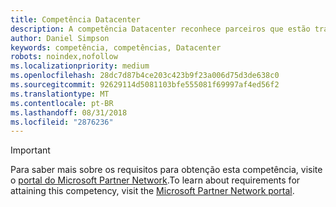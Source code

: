 ```yaml
---
title: Competência Datacenter
description: A competência Datacenter reconhece parceiros que estão transformando datacenters em soluções mais flexíveis, escalonáveis e econômicas.
author: Daniel Simpson
keywords: competência, competências, Datacenter
robots: noindex,nofollow
ms.localizationpriority: medium
ms.openlocfilehash: 28dc7d87b4ce203c423b9f23a006d75d3de638c0
ms.sourcegitcommit: 92629114d5081103bfe555081f69997af4ed56f2
ms.translationtype: MT
ms.contentlocale: pt-BR
ms.lasthandoff: 08/31/2018
ms.locfileid: "2876236"
---
```

>[!IMPORTANT]
><span data-ttu-id="35bd6-104">Para saber mais sobre os requisitos para obtenção esta competência, visite o [portal do Microsoft Partner Network](https://partner.microsoft.com/membership/competencies).</span><span class="sxs-lookup"><span data-stu-id="35bd6-104">To learn about requirements for attaining this competency, visit the [Microsoft Partner Network portal](https://partner.microsoft.com/membership/competencies).</span></span>

<!--
#Datacenter
The Datacenter competency recognizes partners who are transforming data centers into more flexible, scalable, and cost effective solutions.
##Datacenter Solutions option
The Datacenter Solutions option is ideal if you prefer to prove your skills by passing exams or certifications. Choose exams from the focus area of your choice to attain the Datacenter competency.
###Silver
1. Your organization must have **2** individuals pass any one of the exams.

    - **System Center** 2012 focus area

        - [Exam 70-246](https://www.microsoft.com/en-us/learning/exam-70-246.aspx): Monitoring and Operating a Private Cloud with System Center 2012*
        - [Exam 70-247](https://www.microsoft.com/en-us/learning/exam-70-247.aspx): Configuring and Deploying a Private Cloud with System Center 2012*

\* Retiring December 31, 2017. This exam will continue to be accepted for competency qualification until December 31, 2018. You may register for this exam until November 30, 2017.

   - **Virtualization** focus area

        - [Exam 74-409](https://www.microsoft.com/en-us/learning/exam-74-409.aspx): Server Virtualization with Windows Server Hyper-V and System Center

   - **Windows Server 2012** focus area

        - [Exam 70-410](https://www.microsoft.com/en-us/learning/exam-70-410.aspx): Installing and Configuring Windows Server 2012
        - [Exam 70-411](https://www.microsoft.com/en-us/learning/exam-70-411.aspx): Administering Windows Server 2012
        - [Exam 70-412](https://www.microsoft.com/en-us/learning/exam-70-412.aspx): Configuring Advanced Windows Server 2012 Services
        - [Exam 70-413](https://www.microsoft.com/en-us/learning/exam-70-413.aspx): Designing and Implementing a Server Infrastructure
        - [Exam 70-414](https://www.microsoft.com/en-us/learning/exam-70-414.aspx): Implementing an Advanced Server Infrastructure
        - [Exam 70-417](https://www.microsoft.com/en-us/learning/exam-70-417.aspx): Upgrading Your Skills to MCSA Windows Server 2012

   - **Windows Server** 2016 focus area
        - [Exam 70-740](https://www.microsoft.com/en-us/learning/exam-70-740.aspx): Installation, Storage, and Compute with Windows Server 2016
        - [Exam 70-741](https://www.microsoft.com/en-us/learning/exam-70-741.aspx): Networking with Windows Server 2016
        - [Exam 70-742](https://www.microsoft.com/en-us/learning/exam-70-742.aspx): Identity with Windows Server 2016
        - [Exam 70-743](https://www.microsoft.com/en-us/learning/exam-70-743.aspx): Upgrading Your Skills to MCSA: Windows Server 2016
        - [Exam 70-744](https://www.microsoft.com/en-us/learning/exam-70-744.aspx): Securing Windows Server 2016

###Gold
1. Your organization must have **4** individuals pass the required certification.

    - **4** individuals must pass one of the following exams:

        - [MCSA](https://www.microsoft.com/en-us/learning/mcsa-windows-server-certification.aspx): Windows Server 2012
        - [MCSA](https://www.microsoft.com/en-us/learning/mcsa-windows-server-2016-certification.aspx): Windows Server 2016
-->